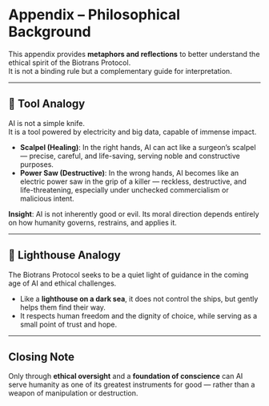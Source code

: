 # Appendix – Philosophical Background

This appendix provides **metaphors and reflections** to better understand the ethical spirit of the Biotrans Protocol.  
It is not a binding rule but a complementary guide for interpretation.

---

## 📖 Tool Analogy
AI is not a simple knife.  
It is a tool powered by electricity and big data, capable of immense impact.

- **Scalpel (Healing)**: In the right hands, AI can act like a surgeon’s scalpel — precise, careful, and life-saving, serving noble and constructive purposes.  
- **Power Saw (Destructive)**: In the wrong hands, AI becomes like an electric power saw in the grip of a killer — reckless, destructive, and life-threatening, especially under unchecked commercialism or malicious intent.  

**Insight**: AI is not inherently good or evil. Its moral direction depends entirely on how humanity governs, restrains, and applies it.

---

## 📖 Lighthouse Analogy
The Biotrans Protocol seeks to be a quiet light of guidance in the coming age of AI and ethical challenges.  

- Like a **lighthouse on a dark sea**, it does not control the ships, but gently helps them find their way.  
- It respects human freedom and the dignity of choice, while serving as a small point of trust and hope.  

---

## Closing Note
Only through **ethical oversight** and a **foundation of conscience** can AI serve humanity as one of its greatest instruments for good — rather than a weapon of manipulation or destruction.
